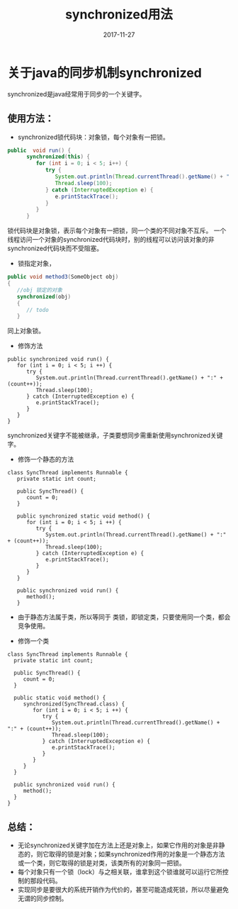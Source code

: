 ﻿---
title: synchronized用法
date: 2017-11-27
categories: java
tags:
- synchronized
---


关于java的同步机制synchronized
=======================

synchronized是java经常用于同步的一个关键字。

使用方法：
-----

- synchronized锁代码块：对象锁，每个对象有一把锁。

```java
public  void run() {
      synchronized(this) {
         for (int i = 0; i < 5; i++) {
            try {
               System.out.println(Thread.currentThread().getName() + ":" + (count++));
               Thread.sleep(100);
            } catch (InterruptedException e) {
               e.printStackTrace();
            }
         }
      }
```
锁代码块是对象锁，表示每个对象有一把锁，同一个类的不同对象不互斥。
一个线程访问一个对象的synchronized代码块时，别的线程可以访问该对象的非synchronized代码块而不受阻塞。


- 锁指定对象，

```java
public void method3(SomeObject obj)
{
   //obj 锁定的对象
   synchronized(obj)
   {
      // todo
   }

```
同上对象锁。

- 修饰方法


```
public synchronized void run() {
   for (int i = 0; i < 5; i ++) {
      try {
         System.out.println(Thread.currentThread().getName() + ":" + (count++));
         Thread.sleep(100);
      } catch (InterruptedException e) {
         e.printStackTrace();
      }
   }
}
```
synchronized关键字不能被继承，子类要想同步需重新使用synchronized关键字。


- 修饰一个静态的方法


```
class SyncThread implements Runnable {
   private static int count;
 
   public SyncThread() {
      count = 0;
   }
 
   public synchronized static void method() {
      for (int i = 0; i < 5; i ++) {
         try {
            System.out.println(Thread.currentThread().getName() + ":" + (count++));
            Thread.sleep(100);
         } catch (InterruptedException e) {
            e.printStackTrace();
         }
      }
   }
 
   public synchronized void run() {
      method();
   }
```
- 由于静态方法属于类，所以等同于 类锁，即锁定类，只要使用同一个类，都会竞争使用。


- 修饰一个类


 ```
class SyncThread implements Runnable {
   private static int count;
 
   public SyncThread() {
      count = 0;
   }
 
   public static void method() {
      synchronized(SyncThread.class) {
         for (int i = 0; i < 5; i ++) {
            try {
               System.out.println(Thread.currentThread().getName() + ":" + (count++));
               Thread.sleep(100);
            } catch (InterruptedException e) {
               e.printStackTrace();
            }
         }
      }
   }
 
   public synchronized void run() {
      method();
   }
}
```

总结：
---

- 无论synchronized关键字加在方法上还是对象上，如果它作用的对象是非静态的，则它取得的锁是对象；如果synchronized作用的对象是一个静态方法或一个类，则它取得的锁是对类，该类所有的对象同一把锁。
- 每个对象只有一个锁（lock）与之相关联，谁拿到这个锁谁就可以运行它所控制的那段代码。
- 实现同步是要很大的系统开销作为代价的，甚至可能造成死锁，所以尽量避免无谓的同步控制。
